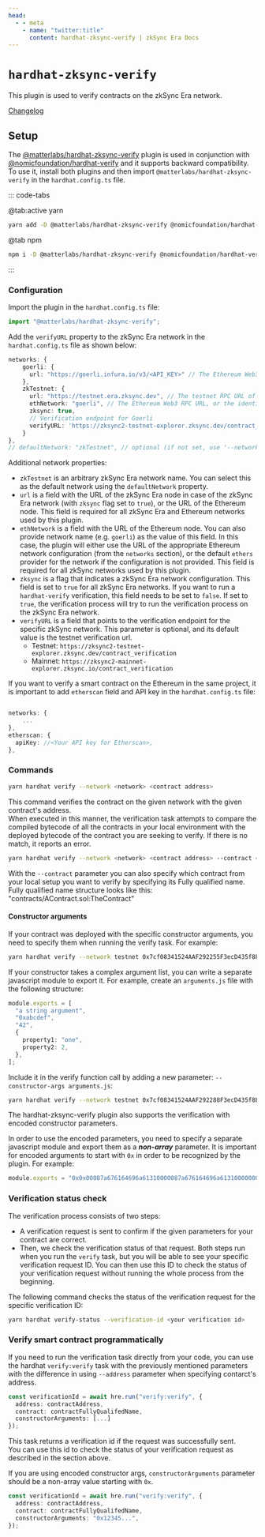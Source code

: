 ```yaml
---
head:
  - - meta
    - name: "twitter:title"
      content: hardhat-zksync-verify | zkSync Era Docs
---
```


# `hardhat-zksync-verify`

This plugin is used to verify contracts on the zkSync Era network.

[Changelog](https://github.com/matter-labs/hardhat-zksync/blob/main/packages/hardhat-zksync-verify/CHANGELOG.md)

## Setup

The [@matterlabs/hardhat-zksync-verify](https://www.npmjs.com/package/@matterlabs/hardhat-zksync-verify) plugin is used in conjunction with [@nomicfoundation/hardhat-verify](https://www.npmjs.com/package/@nomicfoundation/hardhat-verify) and it supports backward compatibility.
To use it, install both plugins and then import `@matterlabs/hardhat-zksync-verify` in the `hardhat.config.ts` file.

::: code-tabs

@tab:active yarn

```bash
yarn add -D @matterlabs/hardhat-zksync-verify @nomicfoundation/hardhat-verify
```

@tab npm

```bash
npm i -D @matterlabs/hardhat-zksync-verify @nomicfoundation/hardhat-verify
```

:::

### Configuration

Import the plugin in the `hardhat.config.ts` file:

```javascript
import "@matterlabs/hardhat-zksync-verify";
```

Add the `verifyURL` property to the zkSync Era network in the `hardhat.config.ts` file as shown below:

```typescript
networks: {
    goerli: {
      url: "https://goerli.infura.io/v3/<API_KEY>" // The Ethereum Web3 RPC URL (optional).
    },
    zkTestnet: {
      url: "https://testnet.era.zksync.dev", // The testnet RPC URL of zkSync Era network.
      ethNetwork: "goerli", // The Ethereum Web3 RPC URL, or the identifier of the network (e.g. `mainnet` or `goerli`)
      zksync: true,
      // Verification endpoint for Goerli
      verifyURL: 'https://zksync2-testnet-explorer.zksync.dev/contract_verification'
    }
},
// defaultNetwork: "zkTestnet", // optional (if not set, use '--network zkTestnet')
```

Additional network properties:

- `zkTestnet` is an arbitrary zkSync Era network name. You can select this as the default network using the `defaultNetwork` property.
- `url` is a field with the URL of the zkSync Era node in case of the zkSync Era network (with `zksync` flag set to `true`), or the URL of the Ethereum node. This field is required for all zkSync Era and Ethereum networks used by this plugin.
- `ethNetwork` is a field with the URL of the Ethereum node. You can also provide network name (e.g. `goerli`) as the value of this field. In this case, the plugin will either use the URL of the appropriate Ethereum network configuration (from the `networks` section), or the default `ethers` provider for the network if the configuration is not provided. This field is required for all zkSync networks used by this plugin.
- `zksync` is a flag that indicates a zkSync Era network configuration. This field is set to `true` for all zkSync Era networks. If you want to run a `hardhat-verify` verification, this field needs to be set to `false`. If set to `true`, the verification process will try to run the verification process on the zkSync Era network.
- `verifyURL` is a field that points to the verification endpoint for the specific zkSync network. This parameter is optional, and its default value is the testnet verification url.
  - Testnet: `https://zksync2-testnet-explorer.zksync.dev/contract_verification`
  - Mainnet: `https://zksync2-mainnet-explorer.zksync.io/contract_verification`

If you want to verify a smart contract on the Ethereum in the same project, it is important to add `etherscan` field and API key in the `hardhat.config.ts` file:

```typescript

networks: {
    ...
},
etherscan: {
  apiKey: //<Your API key for Etherscan>,
},

```

### Commands

```sh
yarn hardhat verify --network <network> <contract address>
```

This command verifies the contract on the given network with the given contract's address. <br/>
When executed in this manner, the verification task attempts to compare the compiled bytecode of all the contracts in your local environment with the deployed bytecode of the contract you are seeking to verify. If there is no match, it reports an error.

```sh
yarn hardhat verify --network <network> <contract address> --contract <fully qualified name>
```

With the `--contract` parameter you can also specify which contract from your local setup you want to verify by specifying its Fully qualified name. Fully qualified name structure looks like this: "contracts/AContract.sol:TheContract" <br/>

#### Constructor arguments

If your contract was deployed with the specific constructor arguments, you need to specify them when running the verify task. For example:

```sh
yarn hardhat verify --network testnet 0x7cf08341524AAF292255F3ecD435f8EE1a910AbF "Hi there!"
```

If your constructor takes a complex argument list, you can write a separate javascript module to export it. For example, create an `arguments.js` file with the following structure:

```typescript
module.exports = [
  "a string argument",
  "0xabcdef",
  "42",
  {
    property1: "one",
    property2: 2,
  },
];
```

Include it in the verify function call by adding a new parameter: `--constructor-args arguments.js`:

```sh
yarn hardhat verify --network testnet 0x7cf08341524AAF292288F3ecD435f8EE1a910AbF --constructor-args arguments.js
```

The hardhat-zksync-verify plugin also supports the verification with encoded constructor parameters.

In order to use the encoded parameters, you need to specify a separate javascript module and export them as a <b>_non-array_</b> parameter.
It is important for encoded arguments to start with `0x` in order to be recognized by the plugin. For example:

```typescript
module.exports = "0x0x00087a676164696a61310000087a676164696a61310000000000000000000000008537b364a83f5c9a7ead381d3baf9cbb83769bf5";
```

### Verification status check

The verification process consists of two steps:

- A verification request is sent to confirm if the given parameters for your contract are correct.
- Then, we check the verification status of that request.
  Both steps run when you run the `verify` task, but you will be able to see your specific verification request ID.
  You can then use this ID to check the status of your verification request without running the whole process from the beginning.

The following command checks the status of the verification request for the specific verification ID:

```sh
yarn hardhat verify-status --verification-id <your verification id>
```

### Verify smart contract programmatically

If you need to run the verification task directly from your code, you can use the hardhat `verify:verify` task with the previously mentioned parameters with the difference in using `--address` parameter when specifying contarct's address.

```typescript
const verificationId = await hre.run("verify:verify", {
  address: contractAddress,
  contract: contractFullyQualifedName,
  constructorArguments: [...]
});
```

This task returns a verification id if the request was successfully sent.<br/>
You can use this id to check the status of your verification request as described in the section above.

If you are using encoded constructor args, `constructorArguments` parameter should be a non-array value starting with `0x`.

```typescript
const verificationId = await hre.run("verify:verify", {
  address: contractAddress,
  contract: contractFullyQualifedName,
  constructorArguments: "0x12345...",
});
```
